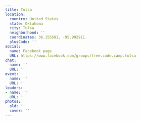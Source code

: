 ```yaml
---
title: Tulsa
location:
  country: United States
  state: Oklahoma
  city: Tulsa
  neighborhood: ''
  coordinates: 36.155681, -95.992911
  plusCode: ''
social:
  name: Facebook page
  URL: https://www.facebook.com/groups/free.code.camp.tulsa
chat:
  name: ''
  URL: ''
event:
  name: ''
  URL: ''
leaders:
- name: ''
  URL: ''
photos:
  old: ''
  cover: ''
---
```

